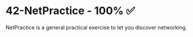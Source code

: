 # 42-NetPractice - 100% ✅
NetPractice is a general practical exercise to let you discover networking. 
